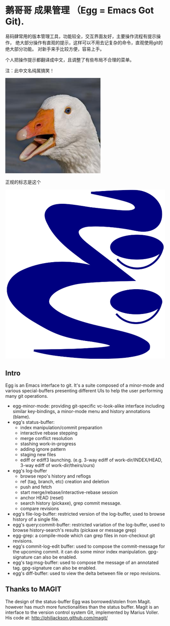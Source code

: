 # 鹅哥哥 成果管理 （Egg = Emacs Got Git).

易码肆常用的版本管理工具，功能较全，交互界面友好，主要操作流程有提示操作，
绝大部分操作有直观的提示，这样可以不用去记复杂的命令，直观使用git的绝大部分功能。
对新手来手比较方便，容易上手。

个人把操作提示都翻译成中文，且调整了有些布局不合理的菜单。

注：此中文名纯属搞笑！

![鹅哥哥](/doc/egg.jpg)

正规的标志是这个

![正规标志](/doc/egg_logo.svg)

## Intro

Egg is an Emacs interface to git. It's a suite composed of a
minor-mode and various special-buffers presenting different UIs to
help the user performing many git operations.

- egg-minor-mode: providing git-specific vc-look-alike interface
  including similar key-bindings, a minor-mode menu and history
  annotations (blame).
- egg's status-buffer:
  - index manipulation/commit preparation
  - interactive rebase stepping
  - merge conflict resolution
  - stashing work-in-progress
  - adding ignore pattern
  - staging new files
  - ediff or ediff3 launching. (e.g. 3-way ediff of
    work-dir/INDEX/HEAD, 3-way ediff of work-dir/theirs/ours)
- egg's log-buffer
  - browse repo's history and reflogs
  - ref (tag, branch, etc) creation and deletion
  - push and fetch
  - start merge/rebase/interactive-rebase session
  - anchor HEAD (reset)
  - search history (pickaxe), grep commit message.
  - compare revisions
- egg's file-log-buffer: restricted version of the log-buffer, used to
  browse history of a single file.
- egg's query:commit-buffer: restricted variation of the log-buffer,
  used to browse history-search's results (pickaxe or message grep)
- egg-grep: a compile-mode which can grep files in non-checkout git
  revisions.
- egg's commit-log-edit buffer: used to compose the commit-message for
  the upcoming commit. it can do some minor index manipulation. gpg-signature
  can also be enabled.
- egg's tag:msg-buffer: used to compose the message of an annotated tag.
  gpg-signature can also be enabled.
- egg's diff-buffer: used to view the delta between file or repo revisions.

 

## Thanks to MAGIT

The design of the status-buffer Egg was borrowed/stolen from Magit.
however has much more functionalities than the status buffer.
Magit is an interface to the version control system Git, implemented
by Marius Voller. His code at: http://philjackson.github.com/magit/
